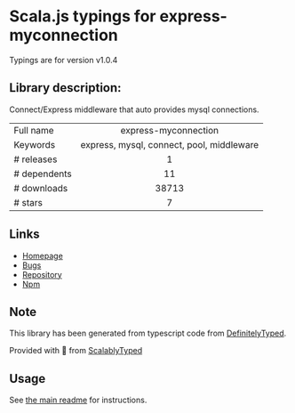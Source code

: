 
# Scala.js typings for express-myconnection

Typings are for version v1.0.4

## Library description:
Connect/Express middleware that auto provides mysql connections.

|                    |                 |
| ------------------ | :-------------: |
| Full name          | express-myconnection |
| Keywords           | express, mysql, connect, pool, middleware |
| # releases         | 1 |
| # dependents       | 11 |
| # downloads        | 38713 |
| # stars            | 7 |

## Links
- [Homepage](http://github.com/pwalczyszyn/express-myconnection)
- [Bugs](https://github.com/pwalczyszyn/express-myconnection/issues)
- [Repository](https://github.com/pwalczyszyn/express-myconnection)
- [Npm](https://www.npmjs.com/package/express-myconnection)
    


## Note
This library has been generated from typescript code from [DefinitelyTyped](https://definitelytyped.org).

Provided with :purple_heart: from [ScalablyTyped](https://github.com/oyvindberg/ScalablyTyped)

## Usage
See [the main readme](../../readme.md) for instructions.


